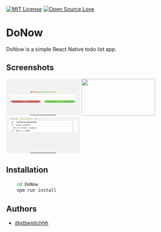 [![MIT License](https://img.shields.io/badge/License-MIT-green.svg)](LICENSE)
[![Open Source Love](https://badges.frapsoft.com/os/v1/open-source.svg?v=103)](https://github.com/ellerbrock/open-source-badges/)

# DoNow

DoNow is a simple React Native todo list app.

## Screenshots

<img src="demo/login.jpg" width="200" height="100">
<img src="demo/add" width="200" height="100">
<img src="demo/list.jpg" width="200" height="100">

## Installation

```bash
	cd DoNow
	npm run install
```

## Authors

- [@stbestichhh](https://www.github.com/stbestichhh)


